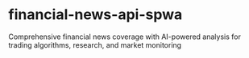 # financial-news-api-spwa
Comprehensive financial news coverage with AI-powered analysis for trading algorithms, research, and market monitoring
